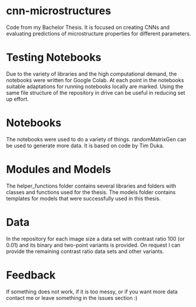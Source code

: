 # cnn-microstructures
Code from my Bachelor Thesis.
It is focused on creating CNNs and evaluating predictions of microstructure properties for different parameters.

# Testing Notebooks
Due to the variety of libraries and the high computational demand, the notebooks were written for Google Colab. At each point in the notebooks suitable adaptations for running notebooks locally are marked. Using the same file structure of the repository in drive can be useful in reducing set up effort.

# Notebooks
The notebooks were used to do a variety of things.
randomMatrixGen can be used to generate more data. It is based on code by Tim Duka.

# Modules and Models
The helper_functions folder contains several libraries and folders with classes and functions used for the thesis. The models folder contains templates for models that were successfully used in this thesis.

# Data
In the repository for each image size a data set with contrast ratio 100 (or 0.01) and its binary and two-point variants is provided.
On request I can provide the remaining contrast ratio data sets and other variants.


# Feedback
If something does not work, if it is too messy, or if you want more data contact me or leave something in the issues section :)
